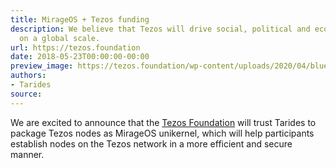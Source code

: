 ```yaml
---
title: MirageOS + Tezos funding
description: We believe that Tezos will drive social, political and economic innovation
  on a global scale.
url: https://tezos.foundation
date: 2018-05-23T00:00:00-00:00
preview_image: https://tezos.foundation/wp-content/uploads/2020/04/blue-bg.png
authors:
- Tarides
source:
---
```


<p>We are excited to announce that the <a href="https://tezos.foundation">Tezos Foundation</a>
will trust Tarides to package Tezos nodes as MirageOS unikernel, which will help participants
establish nodes on the Tezos network in a more efficient and secure manner.</p>
